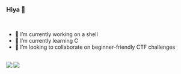 ### Hiya 👋

<br>

- 🔭 I’m currently working on a shell
- 🌱 I’m currently learning C
- 👯 I’m looking to collaborate on beginner-friendly CTF challenges
<br>

<a href="https://github.com/anuraghazra/github-readme-stats">
  <img align="left" src="https://github-readme-stats.vercel.app/api?username=lcols19&theme=radical" />
</a>
<a href="https://github.com/anuraghazra/convoychat">
  <img align="left" src="https://github-readme-stats.vercel.app/api/top-langs/?username=lcols19&theme=radical" />
</a>

